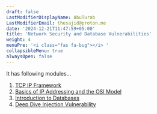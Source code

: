 ```yaml
---
draft: false
LastModifierDisplayName: AbuTurab
LastModifierEmail: thesajid@proton.me
date: '2024-12-21T11:47:59+05:00'
title: 'Network Security and Database Vulnerabilities'
weight: 4
menuPre: '<i class="fas fa-bug"></i> '
collapsibleMenu: true
alwaysOpen: false
---
```


It has following modules...

1. [TCP IP Framework](/cybersecurity-and-networks/ibm-cybersecurity-analyst/network-security-and-database-vuln/tcp-ip-framework)
2. [Basics of IP Addressing and the OSI Model](/cybersecurity-and-networks/ibm-cybersecurity-analyst/network-security-and-database-vuln/basics-of-ip-addressing-and-the-osi-model)
3. [Introduction to Databases](/cybersecurity-and-networks/ibm-cybersecurity-analyst/network-security-and-database-vuln/introduction-to-databases)
4. [Deep Dive Injection Vulnerability](/cybersecurity-and-networks/ibm-cybersecurity-analyst/network-security-and-database-vuln/deep-dive-injection-vulnerability)
